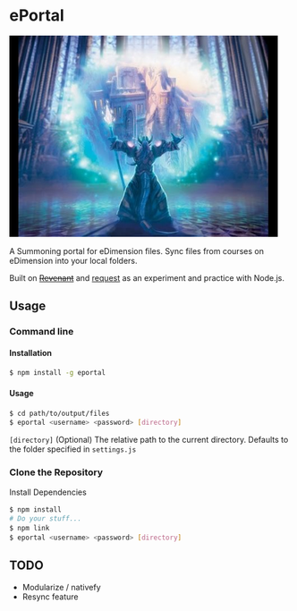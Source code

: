 # ePortal
![ePortal](/assets/unstableportal.jpg)

A Summoning portal for eDimension files. Sync files from courses on eDimension into your local folders.

Built on [~~Revenant~~](https://github.com/skewedlines/Revenant) and [request](https://www.npmjs.com/package/request) as an experiment and practice with Node.js.

## Usage

### Command line
#### Installation

```bash
$ npm install -g eportal
```

#### Usage

```bash
$ cd path/to/output/files
$ eportal <username> <password> [directory]
```
`[directory]` (Optional)  The relative path to the current directory. Defaults to the folder specified in `settings.js`

### Clone the Repository

Install Dependencies

```bash
$ npm install
# Do your stuff...
$ npm link
$ eportal <username> <password> [directory]
```

## TODO
- Modularize / nativefy
- Resync feature